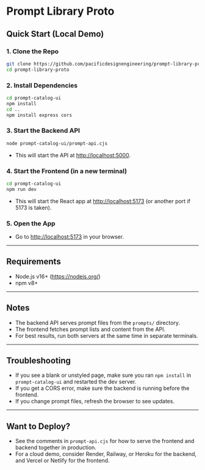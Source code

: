 # Prompt Library Proto

## Quick Start (Local Demo)

### 1. Clone the Repo

```sh
git clone https://github.com/pacificdesignengineering/prompt-library-proto.git
cd prompt-library-proto
```

### 2. Install Dependencies

```sh
cd prompt-catalog-ui
npm install
cd ..
npm install express cors
```

### 3. Start the Backend API

```sh
node prompt-catalog-ui/prompt-api.cjs
```
- This will start the API at [http://localhost:5000](http://localhost:5000).

### 4. Start the Frontend (in a new terminal)

```sh
cd prompt-catalog-ui
npm run dev
```
- This will start the React app at [http://localhost:5173](http://localhost:5173) (or another port if 5173 is taken).

### 5. Open the App

- Go to [http://localhost:5173](http://localhost:5173) in your browser.

---

## Requirements

- Node.js v16+ (https://nodejs.org/)
- npm v8+

---

## Notes

- The backend API serves prompt files from the `prompts/` directory.
- The frontend fetches prompt lists and content from the API.
- For best results, run both servers at the same time in separate terminals.

---

## Troubleshooting

- If you see a blank or unstyled page, make sure you ran `npm install` in `prompt-catalog-ui` and restarted the dev server.
- If you get a CORS error, make sure the backend is running before the frontend.
- If you change prompt files, refresh the browser to see updates.

---

## Want to Deploy?

- See the comments in `prompt-api.cjs` for how to serve the frontend and backend together in production.
- For a cloud demo, consider Render, Railway, or Heroku for the backend, and Vercel or Netlify for the frontend.
